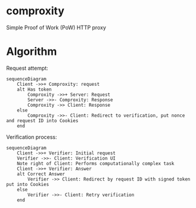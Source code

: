 # comproxity

Simple Proof of Work (PoW) HTTP proxy

# Algorithm

Request attempt:

```mermaid
sequenceDiagram
    Client ->>+ Comproxity: request
    alt Has token
        Comproxity ->>+ Server: Request
        Server ->>- Comproxity: Response
        Comproxity ->> Client: Response
    else
        Comproxity ->>- Client: Redirect to verification, put nonce and request ID into Cookies
    end
```

Verification process:

```mermaid
sequenceDiagram
    Client ->>+ Verifier: Initial request
    Verifier ->>- Client: Verification UI
    Note right of Client: Performs computationally complex task
    Client ->>+ Verifier: Answer
    alt Correct Answer
        Verifier ->> Client: Redirect by request ID with signed token put into Cookies
    else
        Verifier ->>- Client: Retry verification
    end
```
